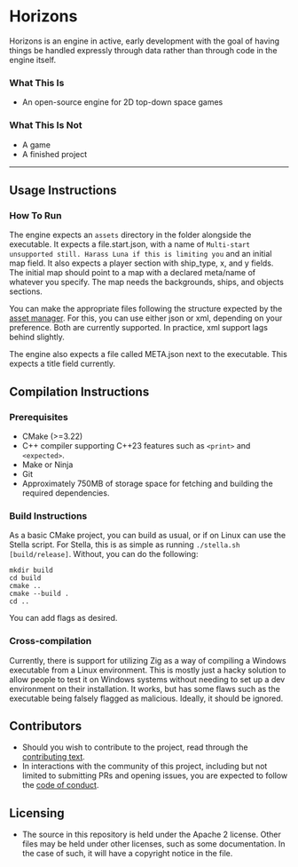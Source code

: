 # Horizons

Horizons is an engine in active, early development with the goal of having things be handled expressly through data rather than through code in the engine itself.

### What This Is
* An open-source engine for 2D top-down space games

### What This Is Not
* A game
* A finished project

---

## Usage Instructions

### How To Run

The engine expects an `assets` directory in the folder alongside the executable.
It expects a file.start.json, with a name of `Multi-start unsupported still. Harass Luna if this is limiting you` and an initial map field.
It also expects a player section with ship_type, x, and y fields.
The initial map should point to a map with a declared meta/name of whatever you specify. The map needs the backgrounds, ships, and objects sections.

You can make the appropriate files following the structure expected by the [asset manager](src/AssetManager.cpp).
For this, you can use either json or xml, depending on your preference. Both are currently supported. In practice, xml support lags behind slightly.

The engine also expects a file called META.json next to the executable. This expects a title field currently.

## Compilation Instructions

### Prerequisites

* CMake (>=3.22)
* C++ compiler supporting C++23 features such as `<print>` and `<expected>`.
* Make or Ninja
* Git
* Approximately 750MB of storage space for fetching and building the required dependencies.

### Build Instructions

As a basic CMake project, you can build as usual, or if on Linux can use the Stella script.
For Stella, this is as simple as running `./stella.sh [build/release]`. Without, you can do the following:

```shell
mkdir build
cd build
cmake ..
cmake --build .
cd ..
```
You can add flags as desired.

### Cross-compilation

Currently, there is support for utilizing Zig as a way of compiling a Windows executable from a Linux environment.
This is mostly just a hacky solution to allow people to test it on Windows systems without needing to set up a dev environment on their installation.
It works, but has some flaws such as the executable being falsely flagged as malicious. Ideally, it should be ignored.

## Contributors
* Should you wish to contribute to the project, read through the [contributing text](docs/CONTRIBUTING.md).
* In interactions with the community of this project, including but not limited to submitting PRs and opening issues, you are expected to follow the [code of conduct](docs/CODE_OF_CONDUCT.md).

## Licensing
* The source in this repository is held under the Apache 2 license. Other files may be held under other licenses, such as some documentation.
In the case of such, it will have a copyright notice in the file.
